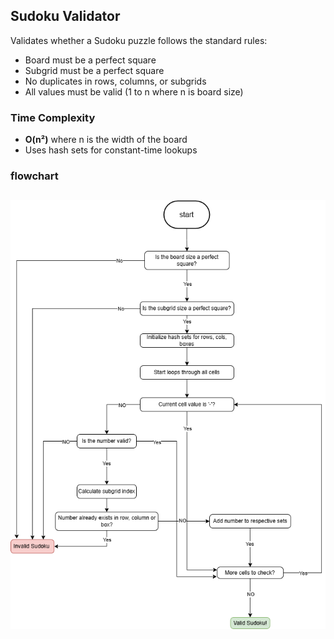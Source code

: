 ## Sudoku Validator

Validates whether a Sudoku puzzle follows the standard rules:

- Board must be a perfect square
- Subgrid must be a perfect square
- No duplicates in rows, columns, or subgrids
- All values must be valid (1 to n where n is board size)

### Time Complexity

- **O(n²)** where n is the width of the board
- Uses hash sets for constant-time lookups
### flowchart
![screenshot](res/_Sudoku_checker_light.png)
---
